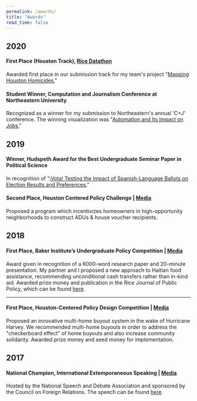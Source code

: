 ```yaml
---
permalink: /awards/
title: "Awards"
read_time: false
---
```


## 2020

#### First Place (Houston Track), [Rice Datathon](https://datathon.rice.edu/)

Awarded first place in our submission track for my team's project "[Mapping Houston Homicides.](https://connorrothschild.github.io/datathon-2020/source/)"



#### Student Winner, Computation and Journalism Conference at Northeastern University

Recognized as a winner for my submission to Northeastern's annual 'C+J' conference. The winning visualization was "[Automation and Its Impact on Jobs.](https://connorrothschild.shinyapps.io/automation/)"



## 2019

#### Winner, Hudspeth Award for the Best Undergraduate Seminar Paper in Political Science

In recognition of “[¡Vota! Testing the Impact of Spanish-Language Ballots on Election Results and Preferences.](https://scholarship.rice.edu/bitstream/handle/1911/106103/Vota-RDSA-Submission.pdf?sequence=2&isAllowed=y)”



#### Second Place, Houston Centered Policy Challenge | [Media](https://kinder.rice.edu/urbanedge/2019/02/26/affordable-housing-houston-rice-university)

Proposed a program which incentivizes homeowners in high-opportunity neighborhoods to construct ADUs & house voucher recipients.



## 2018

#### First Place, Baker Institute’s Undergraduate Policy Competition | [Media](https://mailchi.mp/rice.edu/gala-547673?e=a93e1ef59d#AnnualReport)

Award given in recognition of a 6000-word research paper and 20-minute presentation. My partner and I proposed a new approach to Haitian food assistance, recommending unconditional cash transfers rather than in-kind aid. Awarded prize money and publication in the Rice Journal of Public Policy, which can be found [here](https://issuu.com/ricejpp/docs/rjppfinalsingle/20).

------



#### First Place, Houston-Centered Policy Design Competition | [Media](https://www.houstonpublicmedia.org/articles/news/2018/02/27/270232/rice-students-win-flood-policy-contest-for-multi-home-buyout-idea/)

Proposed an innovative multi-home buyout system in the wake of Hurricane Harvey. We recommended multi-home buyouts in order to address the "checkerboard effect" of home buyouts and also increase community solidarity. Awarded prize money and seed money for implementation.



## 2017

#### National Champion, International Extemporaneous Speaking | [Media](https://www.news-leader.com/story/news/business/2017/06/28/kickapoo-high-school-senior-earns-accolades-national-speech-and-debate-tournament/435570001/)

Hosted by the National Speech and Debate Association and sponsored by the Council on Foreign Relations. The speech can be found [here](https://www.youtube.com/watch?v=lzoUu1fDmWE&t=4s).